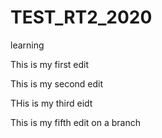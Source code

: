 # TEST_RT2_2020
learning

This is my first edit

This is my second edit

THis is my third eidt


This is my fifth edit on a branch
